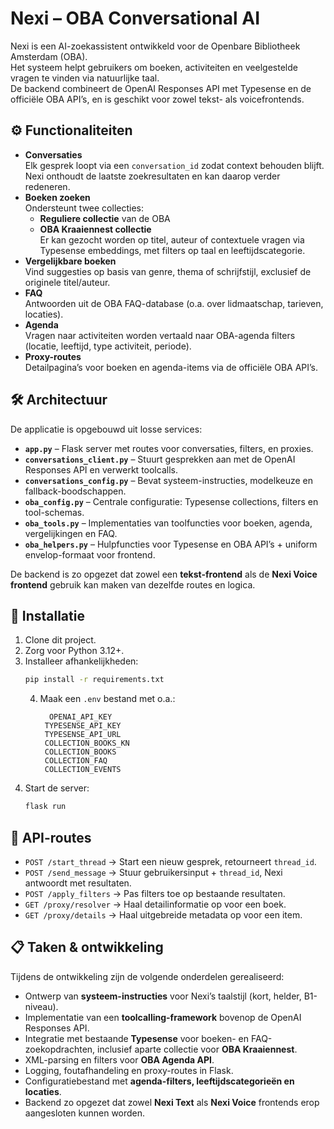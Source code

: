 # Nexi – OBA Conversational AI

Nexi is een AI-zoekassistent ontwikkeld voor de Openbare Bibliotheek Amsterdam (OBA).  
Het systeem helpt gebruikers om boeken, activiteiten en veelgestelde vragen te vinden via natuurlijke taal.  
De backend combineert de OpenAI Responses API met Typesense en de officiële OBA API’s, en is geschikt voor zowel tekst- als voicefrontends.

## ⚙️ Functionaliteiten
- **Conversaties**  
  Elk gesprek loopt via een `conversation_id` zodat context behouden blijft. Nexi onthoudt de laatste zoekresultaten en kan daarop verder redeneren.
- **Boeken zoeken**  
  Ondersteunt twee collecties:  
  - **Reguliere collectie** van de OBA  
  - **OBA Kraaiennest collectie**  
  Er kan gezocht worden op titel, auteur of contextuele vragen via Typesense embeddings, met filters op taal en leeftijdscategorie.
- **Vergelijkbare boeken**  
  Vind suggesties op basis van genre, thema of schrijfstijl, exclusief de originele titel/auteur.
- **FAQ**  
  Antwoorden uit de OBA FAQ-database (o.a. over lidmaatschap, tarieven, locaties).
- **Agenda**  
  Vragen naar activiteiten worden vertaald naar OBA-agenda filters (locatie, leeftijd, type activiteit, periode).
- **Proxy-routes**  
  Detailpagina’s voor boeken en agenda-items via de officiële OBA API’s.

## 🛠️ Architectuur
De applicatie is opgebouwd uit losse services:

- **`app.py`** – Flask server met routes voor conversaties, filters, en proxies.  
- **`conversations_client.py`** – Stuurt gesprekken aan met de OpenAI Responses API en verwerkt toolcalls.  
- **`conversations_config.py`** – Bevat systeem-instructies, modelkeuze en fallback-boodschappen.  
- **`oba_config.py`** – Centrale configuratie: Typesense collections, filters en tool-schemas.  
- **`oba_tools.py`** – Implementaties van toolfuncties voor boeken, agenda, vergelijkingen en FAQ.  
- **`oba_helpers.py`** – Hulpfuncties voor Typesense en OBA API’s + uniform envelop-formaat voor frontend.  

De backend is zo opgezet dat zowel een **tekst-frontend** als de **Nexi Voice frontend** gebruik kan maken van dezelfde routes en logica.

## 🚀 Installatie
1. Clone dit project.  
2. Zorg voor Python 3.12+.  
3. Installeer afhankelijkheden:  
   ```bash
   pip install -r requirements.txt
   ```
   4. Maak een `.env` bestand met o.a.:  
      ```
        OPENAI_API_KEY
       TYPESENSE_API_KEY
       TYPESENSE_API_URL
       COLLECTION_BOOKS_KN
       COLLECTION_BOOKS
       COLLECTION_FAQ
       COLLECTION_EVENTS
      ```
5. Start de server:  
   ```bash
   flask run
   ```

## 🔌 API-routes
- `POST /start_thread` → Start een nieuw gesprek, retourneert `thread_id`.  
- `POST /send_message` → Stuur gebruikersinput + `thread_id`, Nexi antwoordt met resultaten.  
- `POST /apply_filters` → Pas filters toe op bestaande resultaten.  
- `GET /proxy/resolver` → Haal detailinformatie op voor een boek.  
- `GET /proxy/details` → Haal uitgebreide metadata op voor een item.  

## 📋 Taken & ontwikkeling
Tijdens de ontwikkeling zijn de volgende onderdelen gerealiseerd:
- Ontwerp van **systeem-instructies** voor Nexi’s taalstijl (kort, helder, B1-niveau).  
- Implementatie van een **toolcalling-framework** bovenop de OpenAI Responses API.  
- Integratie met bestaande **Typesense** voor boeken- en FAQ-zoekopdrachten, inclusief aparte collectie voor **OBA Kraaiennest**.  
- XML-parsing en filters voor **OBA Agenda API**.  
- Logging, foutafhandeling en proxy-routes in Flask.
- Configuratiebestand met **agenda-filters, leeftijdscategorieën en locaties**.
- Backend zo opgezet dat zowel **Nexi Text** als **Nexi Voice** frontends erop aangesloten kunnen worden.
